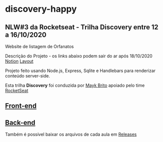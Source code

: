 # discovery-happy
## NLW#3 da Rocketseat - Trilha Discovery entre 12 a 16/10/2020
Website de listagem de Orfanatos

Descrição do Projeto - os links abaixo podem sair do ar após 18/10/2020
[Notion](https://www.notion.so/NLW-Discovery-03-628a2c1b9ac744e28fad80046b699aab)
[Layout](https://www.notion.so/Layout-Happy-Discovery-ce58c48280d34d249656565eabc5397f)

Projeto feito usando Node.js, Express, Sqlite e Handlebars para renderizar conteúdo server-side.

Esta trilha **Discovery** foi conduzida por [Mayk Brito](https://github.com/maykbrito) apoiado pelo time [RocketSeat](https://github.com/Rocketseat)

## [Front-end](https://github.com/tarcnux/discovery-happy/tree/main)
## [Back-end](https://github.com/tarcnux/discovery-happy/tree/backend)

Também é possível baixar os arquivos de cada aula em [Releases](https://github.com/tarcnux/discovery-happy/releases)
